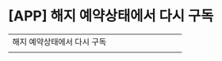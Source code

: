 # [APP] 해지 예약상태에서 다시 구독

|  |  |  |  |  |  |  |  |  |  |
| --- | --- | --- | --- | --- | --- | --- | --- | --- | --- |
| 해지 예약상태에서 다시 구독 | | | | | | | | | |
|  | | | | | | | | | |